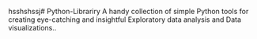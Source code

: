 hsshshssj# Python-Librariry
A handy collection of simple Python tools for creating eye-catching and insightful Exploratory data analysis and Data visualizations..
